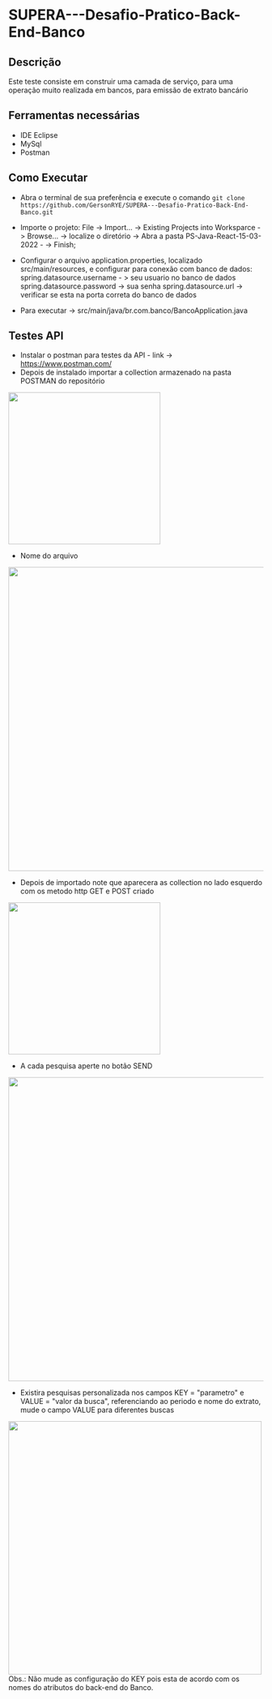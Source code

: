 # SUPERA---Desafio-Pratico-Back-End-Banco

## Descrição

Este teste consiste em construir uma camada de serviço, para uma operação muito realizada em bancos, para emissão de extrato bancário

## Ferramentas necessárias
- IDE Eclipse
- MySql
- Postman

## Como Executar

- Abra o terminal de sua preferência e execute o comando ```git clone https://github.com/GersonRYE/SUPERA---Desafio-Pratico-Back-End-Banco.git```

- Importe o projeto: File -> Import... -> Existing Projects into Worksparce -> Browse... -> localize o diretório -> Abra a pasta PS-Java-React-15-03-2022 - -> Finish;

- Configurar o arquivo application.properties, localizado src/main/resources, e configurar para conexão com 
banco de dados:
spring.datasource.username - > seu usuario no banco de dados
spring.datasource.password -> sua senha
spring.datasource.url -> verificar se esta na porta correta do banco de dados

- Para executar ->  src/main/java/br.com.banco/BancoApplication.java

## Testes API

- Instalar o postman para testes da API - link -> https://www.postman.com/
- Depois de instalado importar a collection armazenado na pasta POSTMAN do repositório
<div alingn-"center">
<img src="https://user-images.githubusercontent.com/91353097/165001755-20c8fe90-b6f9-41dd-a2a8-9ec1bb1005e1.png" width="300"/>
</div>

- Nome do arquivo
<div alingn-"center">
<img src="https://user-images.githubusercontent.com/91353097/165002514-8b97af8c-fc94-4fda-85c6-97f0f5d1c7a1.png" width="600"/>
</div>

- Depois de importado note que aparecera as collection no lado esquerdo com os metodo http GET e POST criado
<div alingn-"center">
<img src="https://user-images.githubusercontent.com/91353097/165001923-b79890af-1c54-4f79-a2b2-25ef056ff065.png" width="300"/>
</div>

- A cada pesquisa aperte no botão SEND
<div alingn-"center">
<img src="https://user-images.githubusercontent.com/91353097/165002068-fe2234fd-c1ae-457f-922a-bc4b509fb7d1.png" width="600"/>
</div>

- Existira pesquisas personalizada nos campos KEY = "parametro" e VALUE = "valor da busca", referenciando ao periodo e nome do extrato, mude o campo VALUE para diferentes buscas
<div alingn-"center">
<img src="https://user-images.githubusercontent.com/91353097/165002288-d7f62be1-1eae-42c0-93cc-78b83be901dd.png" width="500"/>
</div>
Obs.: Não mude as configuração do KEY pois esta de acordo com os nomes do atributos do back-end do Banco.
